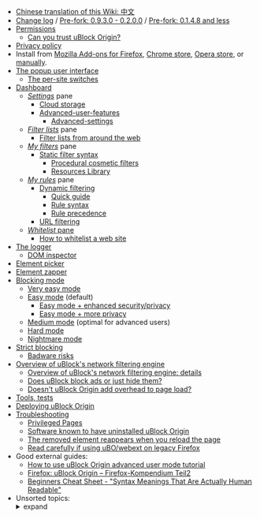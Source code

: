 - [Chinese translation of this Wiki: 中文](https://github.com/fang5566/uBlock/wiki/Home)
- [Change log](https://github.com/gorhill/uBlock/releases) / [Pre-fork: 0.9.3.0 - 0.2.0.0](https://github.com/uBlock-LLC/uBlock/releases?after=0.9.3.0) / [Pre-fork: 0.1.4.8 and less](./Change-log)
- [Permissions](./Permissions)
    - [Can you trust uBlock Origin?](./Can-you-trust-uBlock-Origin%3F)
- [Privacy policy](./Privacy-policy)
- Install from [Mozilla Add-ons for Firefox](https://addons.mozilla.org/firefox/addon/ublock-origin/), [Chrome store](https://chrome.google.com/webstore/detail/ublock-origin/cjpalhdlnbpafiamejdnhcphjbkeiagm), [Opera store](https://addons.opera.com/en-gb/extensions/details/ublock/), or [manually](https://github.com/gorhill/uBlock/tree/master/dist#install).
- [The popup user interface](./Quick-guide:-popup-user-interface)
    - [The per-site switches](./Per-site-switches)
- [Dashboard](./Dashboard)
    - [_Settings_](./Dashboard:-Settings) pane
        - [Cloud storage](./Cloud-storage)
        - [Advanced-user-features](./Advanced-user-features)
            - [Advanced-settings](./Advanced-settings)
    - [_Filter lists_](./Dashboard:-Filter-lists) pane
        - [Filter lists from around the web](./Filter-lists-from-around-the-web)
    - [_My filters_](./Dashboard:-My-filters) pane
        - [Static filter syntax](./Static-filter-syntax)
            - [Procedural cosmetic filters](./Procedural-cosmetic-filters)
            - [Resources Library](./Resources-Library)
    - [_My rules_](./Dashboard:-My-rules) pane
        - [Dynamic filtering](./Dynamic-filtering)
            - [Quick guide](./Dynamic-filtering:-quick-guide)
            - [Rule syntax](./Dynamic-filtering:-rule-syntax)
            - [Rule precedence](./Dynamic-filtering:-precedence)
        - [URL filtering](./Dynamic-URL-filtering)
    - [_Whitelist_ pane](./Dashboard:-Whitelist)
        - [How to whitelist a web site](./How-to-whitelist-a-web-site)
- [The logger](./The-logger)
    - [DOM inspector](./DOM-inspector)
- [Element picker](./Element-picker)
- [Element zapper](./Element-zapper)
- [Blocking mode](./Blocking-mode)
    - [Very easy mode](./Blocking-mode:-very-easy-mode)
    - [Easy mode](./Blocking-mode:-easy-mode) (default)
        - [Easy mode + enhanced security/privacy](./Dynamic-filtering:-Benefits-of-blocking-3rd-party-iframe-tags)
        - [Easy mode + more privacy](./Dynamic-filtering:-to-easily-reduce-privacy-exposure)
    - [Medium mode](./Blocking-mode:-medium-mode) (optimal for advanced users)
    - [Hard mode](./Blocking-mode:-hard-mode)
    - [Nightmare mode](./Blocking-mode:-nightmare-mode)
- [Strict blocking](./Strict-blocking)
    - [Badware risks](./Badware-risks)
- [Overview of uBlock's network filtering engine](./Overview-of-uBlock's-network-filtering-engine)
    - [Overview of uBlock's network filtering engine: details](./Overview-of-uBlock's-network-filtering-engine:-details)
    - [Does uBlock block ads or just hide them?](./Does-uBlock-block-ads-or-just-hide-them%3F)
    - [Doesn't uBlock Origin add overhead to page load?](./Doesn't-uBlock-Origin-add-overhead-to-page-load%3F)
- [Tools, tests](./Tools)
- [Deploying uBlock Origin](./Deploying-uBlock-Origin)
- [Troubleshooting](./Troubleshooting)
    - [Privileged Pages](./Privileged-Pages)
    - [Software known to have uninstalled uBlock Origin](./Software-known-to-have-uninstalled-uBlock-Origin)
    - [The removed element reappears when you reload the page](./Element-picker#the-removed-element-reappears-when-you-reload-the-page)
    - [Read carefully if using uBO/webext on legacy Firefox](./Firefox-WebExtensions)
- Good external guides:
    - [How to use uBlock Origin advanced user mode tutorial](https://www.youtube.com/watch?v=2lisQQmWQkY)
    - [Firefox: uBlock Origin – Firefox-Kompendium Teil2](https://www.kuketz-blog.de/firefox-ublock-origin-firefox-kompendium-teil2/)
    - [Beginners Cheat Sheet - "Syntax Meanings That Are Actually Human Readable"](https://github.com/DandelionSprout/adfilt/blob/master/Wiki/SyntaxMeaningsThatAreActuallyHumanReadable.md)
- Unsorted topics: <details><summary>expand</summary>
    - [Privacy stuff](./Privacy-stuff)
    - [Tricks and tips waterfall](./Tips-and-tricks-waterfall)
    - [How to ...](./How-to-...)
    - [Memory footprint: what happens inside uBlock after installation](./Memory-footprint:-what-happens-inside-uBlock-after-installation)
    - [uBlock vs. ABP: efficiency compared](./uBlock-vs.-ABP:-efficiency-compared)
    - [Own memory usage: benchmarks over time](./Own-memory-usage:-benchmarks-over-time)
    - [Contributed memory usage: benchmarks over time](./Contributed-memory-usage:-benchmarks-over-time)
    - [Counterpoint: Who care about efficiency, I have 8 GB and/or a quad-core CPU](./Who-cares-about-efficiency,-I-have-8-GB-and%7Cor-a-quad-core-CPU)
    - [Myth: uBlock consumes over 80MB](./Myth:-uBlock-consumes-over-80MB)
    - [Myth: uBlock is just slightly less resource intensive than Adblock Plus](./Myth:-uBlock-is-just-slightly-less-resource-intensive-than-Adblock-Plus)
    - [Counterpoints: unsorted](./Counterarguments)
    - [uBlock and others: Blocking ads, trackers, malwares](./uBlock-and-others:-Blocking-ads,-trackers,-malwares)
    - [About "This other extension reports more stuff blocked!"](./About-%22This-other-extension-reports-more-stuff-blocked!%22)
    - [Various videos showing side by side comparison of the load speed of complex sites](./Various-videos-showing-side-by-side-comparison-of-the-load-speed-of-complex-sites)
    - [Why don't you accept donations?](./Why-don't-you-accept-donations%3F)
    - [Reference description of uBO in various extensions stores](./Reference-description-of-uBO-in-various-extensions-stores)
</details>